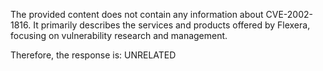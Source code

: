 The provided content does not contain any information about CVE-2002-1816. It primarily describes the services and products offered by Flexera, focusing on vulnerability research and management.

Therefore, the response is: UNRELATED